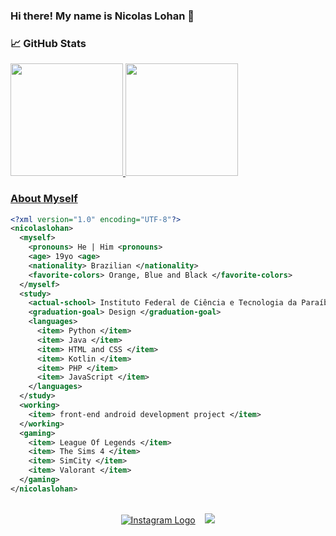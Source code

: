 ### Hi there! My name is Nicolas Lohan 👋

### &#x1f4c8; GitHub Stats
<div>
  <a href="https://github.com/nicolaslohan">
  <img height="180em" src="https://github-readme-stats.vercel.app/api?username=nicolaslohan&show_icons=true&theme=dark&include_all_commits=true&count_private=true"/>
  <img height="180em" src="https://github-readme-stats.vercel.app/api/top-langs/?username=nicolaslohan&layout=compact&langs_count=16&theme=dark"/>
<div>
  
### About Myself

```xml
<?xml version="1.0" encoding="UTF-8"?>
<nicolaslohan>
  <myself>
    <pronouns> He | Him <pronouns>
    <age> 19yo <age>
    <nationality> Brazilian </nationality>
    <favorite-colors> Orange, Blue and Black </favorite-colors>
  </myself>
  <study>
    <actual-school> Instituto Federal de Ciência e Tecnologia da Paraíba - campus Campina Grande </actual-school>
    <graduation-goal> Design </graduation-goal>
    <languages>
      <item> Python </item>
      <item> Java </item>
      <item> HTML and CSS </item>
      <item> Kotlin </item>
      <item> PHP </item>
      <item> JavaScript </item>
    </languages>
  </study>
  <working>
    <item> front-end android development project </item>
  </working>
  <gaming>
    <item> League Of Legends </item>
    <item> The Sims 4 </item>
    <item> SimCity </item>
    <item> Valorant </item>
  </gaming>
</nicolaslohan>
```

<p align="center">
<br>
<a href="https://www.instagram.com/nascolas/"><img src="https://img.shields.io/badge/Instagram-E4405F?style=for-the-badge&logo=instagram&logoColor=white" title="Jônatas's Instagram" alt="Instagram Logo" /></a>&nbsp;&nbsp;&nbsp;
<a target="_blank" href="mailto:nicolauraujo@gmail.com"><img src="https://img.shields.io/badge/-Gmail-D14836?style=for-the-badge&logo=Gmail&logoColor=white"></img></a>
<br>
</p>
